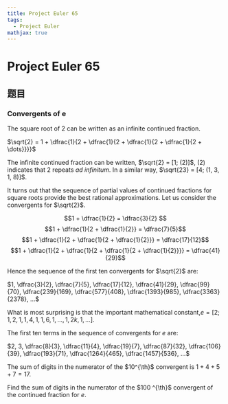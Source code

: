 ```yaml
---
title: Project Euler 65
tags:
  - Project Euler
mathjax: true
---
```

<escape><!-- more --></escape>





# Project Euler 65
## 题目
### Convergents of e


The square root of $2$ can be written as an infinite continued fraction.

$\sqrt{2} = 1 + \dfrac{1}{2 + \dfrac{1}{2 + \dfrac{1}{2 + \dfrac{1}{2 + \dots}}}}$

The infinite continued fraction can be written, $\sqrt{2} = [1; (2)]$, $(2)$ indicates that 2 repeats *ad infinitum*. In a similar way, $\sqrt{23} = [4; (1, 3, 1, 8)]$.

It turns out that the sequence of partial values of continued fractions for square roots provide the best rational approximations. Let us consider the convergents for $\sqrt{2}$.

$$1 + \dfrac{1}{2} = \dfrac{3}{2} $$
$$1 + \dfrac{1}{2 + \dfrac{1}{2}} = \dfrac{7}{5}$$
$$1 + \dfrac{1}{2 + \dfrac{1}{2 + \dfrac{1}{2}}} = \dfrac{17}{12}$$
$$1 + \dfrac{1}{2 + \dfrac{1}{2 + \dfrac{1}{2 + \dfrac{1}{2}}}} = \dfrac{41}{29}$$

Hence the sequence of the first ten convergents for $\sqrt{2}$ are:

$1, \dfrac{3}{2}, \dfrac{7}{5}, \dfrac{17}{12}, \dfrac{41}{29}, \dfrac{99}{70}, \dfrac{239}{169}, \dfrac{577}{408}, \dfrac{1393}{985}, \dfrac{3363}{2378}, ...$

What is most surprising is that the important mathematical constant,$e = [2; 1, 2, 1, 1, 4, 1, 1, 6, 1, \dots , 1, 2k, 1, \dots]$.

The first ten terms in the sequence of convergents for $e$ are:

$2, 3, \dfrac{8}{3}, \dfrac{11}{4}, \dfrac{19}{7}, \dfrac{87}{32}, \dfrac{106}{39}, \dfrac{193}{71}, \dfrac{1264}{465}, \dfrac{1457}{536}, ...$

The sum of digits in the numerator of the $10^{\th}$ convergent is $1 + 4 + 5 + 7 = 17$.

Find the sum of digits in the numerator of the $100 ^{\th}$ convergent of the continued fraction for $e$.
